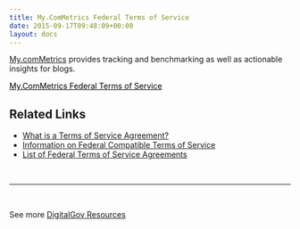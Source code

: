 ```yaml
---
title: My.ComMetrics Federal Terms of Service
date: 2015-09-17T09:48:09+00:00
layout: docs
---
```


[My.comMetrics](http://my.commetrics.com/) provides tracking and benchmarking as well as actionable insights for blogs.

<a class="button" style="color: #000000" href="http://info.cytrap.eu/terms-privacy/terms-and-conditions">My.ComMetrics Federal Terms of Service</a><a><br /> </a>

## Related Links

  * [What is a Terms of Service Agreement?](https://www.digitalgov.gov/2014/05/13/what-is-a-terms-of-service-and-how-do-i-get-one/)
  * [Information on Federal Compatible Terms of Service](https://www.digitalgov.gov/resources/federal-compatible-terms-of-service-agreements/)
  * [List of Federal Terms of Service Agreements](https://www.digitalgov.gov/resources/federal-compatible-terms-of-service-agreements/)

&nbsp;

* * *

&nbsp;

See more [DigitalGov Resources](https://www.digitalgov.gov/resources/)
